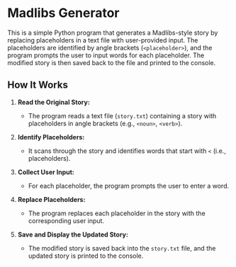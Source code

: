 # Madlibs Generator

This is a simple Python program that generates a Madlibs-style story by replacing placeholders in a text file with user-provided input. The placeholders are identified by angle brackets (`<placeholder>`), and the program prompts the user to input words for each placeholder. The modified story is then saved back to the file and printed to the console.

## How It Works

1. **Read the Original Story:**
   - The program reads a text file (`story.txt`) containing a story with placeholders in angle brackets (e.g., `<noun>`, `<verb>`).
   
2. **Identify Placeholders:**
   - It scans through the story and identifies words that start with `<` (i.e., placeholders).
   
3. **Collect User Input:**
   - For each placeholder, the program prompts the user to enter a word.
   
4. **Replace Placeholders:**
   - The program replaces each placeholder in the story with the corresponding user input.
   
5. **Save and Display the Updated Story:**
   - The modified story is saved back into the `story.txt` file, and the updated story is printed to the console.
